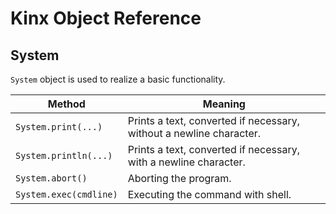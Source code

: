 # Kinx Object Reference

## System

`System` object is used to realize a basic functionality.

|         Method         |                               Meaning                               |
| ---------------------- | ------------------------------------------------------------------- |
| `System.print(...)`    | Prints a text, converted if necessary, without a newline character. |
| `System.println(...)`  | Prints a text, converted if necessary, with a newline character.    |
| `System.abort()`       | Aborting the program.                                               |
| `System.exec(cmdline)` | Executing the command with shell.                                   |
